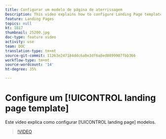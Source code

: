 ```yaml
---
title: Configurar um modelo de página de aterrissagem
Description: This video explains how to configure Landing Page templates in Adobe Campaign Standard.
feature: Landing Pages
topics: null
kt: 1817
thumbnail: 25200.jpg
doc-type: feature video
activity: use
team: DOC
translation-type: tm+mt
source-git-commit: 11263e247184ddc6a8e3df6a8ed0899907fbb366
workflow-type: tm+mt
source-wordcount: '14'
ht-degree: 35%

---
```


# Configure um [!UICONTROL landing page template]

Este vídeo explica como configurar [!UICONTROL landing page] modelos.

>[!VIDEO](https://video.tv.adobe.com/v/25200/?quality=12)

